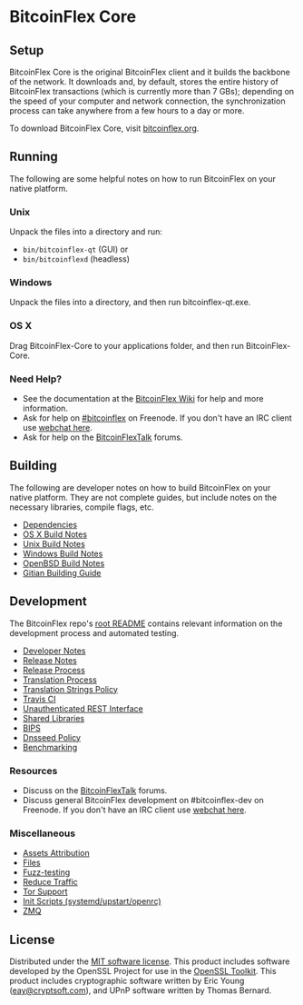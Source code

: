 BitcoinFlex Core
=============

Setup
---------------------
BitcoinFlex Core is the original BitcoinFlex client and it builds the backbone of the network. It downloads and, by default, stores the entire history of BitcoinFlex transactions (which is currently more than 7 GBs); depending on the speed of your computer and network connection, the synchronization process can take anywhere from a few hours to a day or more.

To download BitcoinFlex Core, visit [bitcoinflex.org](https://bitcoinflex.org).

Running
---------------------
The following are some helpful notes on how to run BitcoinFlex on your native platform.

### Unix

Unpack the files into a directory and run:

- `bin/bitcoinflex-qt` (GUI) or
- `bin/bitcoinflexd` (headless)

### Windows

Unpack the files into a directory, and then run bitcoinflex-qt.exe.

### OS X

Drag BitcoinFlex-Core to your applications folder, and then run BitcoinFlex-Core.

### Need Help?

* See the documentation at the [BitcoinFlex Wiki](https://bitcoinflex.info/)
for help and more information.
* Ask for help on [#bitcoinflex](http://webchat.freenode.net?channels=bitcoinflex) on Freenode. If you don't have an IRC client use [webchat here](http://webchat.freenode.net?channels=bitcoinflex).
* Ask for help on the [BitcoinFlexTalk](https://bitcoinflextalk.io/) forums.

Building
---------------------
The following are developer notes on how to build BitcoinFlex on your native platform. They are not complete guides, but include notes on the necessary libraries, compile flags, etc.

- [Dependencies](dependencies.md)
- [OS X Build Notes](build-osx.md)
- [Unix Build Notes](build-unix.md)
- [Windows Build Notes](build-windows.md)
- [OpenBSD Build Notes](build-openbsd.md)
- [Gitian Building Guide](gitian-building.md)

Development
---------------------
The BitcoinFlex repo's [root README](/README.md) contains relevant information on the development process and automated testing.

- [Developer Notes](developer-notes.md)
- [Release Notes](release-notes.md)
- [Release Process](release-process.md)
- [Translation Process](translation_process.md)
- [Translation Strings Policy](translation_strings_policy.md)
- [Travis CI](travis-ci.md)
- [Unauthenticated REST Interface](REST-interface.md)
- [Shared Libraries](shared-libraries.md)
- [BIPS](bips.md)
- [Dnsseed Policy](dnsseed-policy.md)
- [Benchmarking](benchmarking.md)

### Resources
* Discuss on the [BitcoinFlexTalk](https://bitcoinflextalk.io/) forums.
* Discuss general BitcoinFlex development on #bitcoinflex-dev on Freenode. If you don't have an IRC client use [webchat here](http://webchat.freenode.net/?channels=bitcoinflex-dev).

### Miscellaneous
- [Assets Attribution](assets-attribution.md)
- [Files](files.md)
- [Fuzz-testing](fuzzing.md)
- [Reduce Traffic](reduce-traffic.md)
- [Tor Support](tor.md)
- [Init Scripts (systemd/upstart/openrc)](init.md)
- [ZMQ](zmq.md)

License
---------------------
Distributed under the [MIT software license](/COPYING).
This product includes software developed by the OpenSSL Project for use in the [OpenSSL Toolkit](https://www.openssl.org/). This product includes
cryptographic software written by Eric Young ([eay@cryptsoft.com](mailto:eay@cryptsoft.com)), and UPnP software written by Thomas Bernard.
